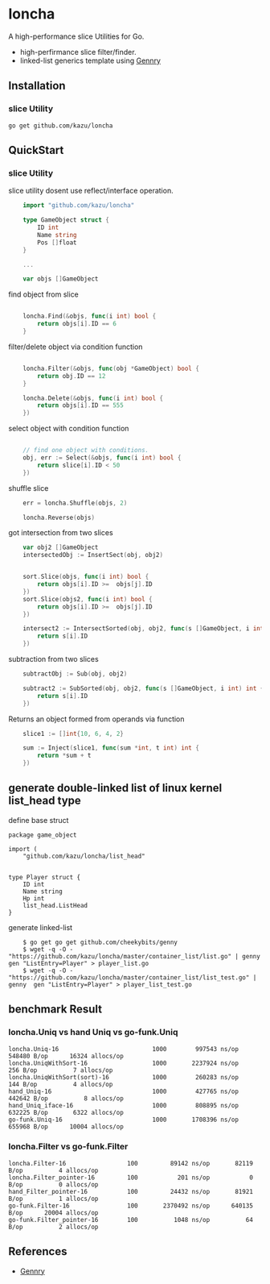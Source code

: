 # loncha
A high-performance slice Utilities for Go.
* high-perfirmance slice filter/finder.
* linked-list generics template using [Gennry]

## Installation

### slice Utility 

    go get github.com/kazu/loncha

## QuickStart 

### slice Utility

slice utility dosent use reflect/interface operation.

```go
    import "github.com/kazu/loncha"

    type GameObject struct {
        ID int
        Name string
        Pos []float
    }

    ...

    var objs []GameObject

```

find object from slice

```go

    loncha.Find(&objs, func(i int) bool {
        return objs[i].ID == 6
    } 
```

filter/delete object via condition function

```go

    loncha.Filter(&objs, func(obj *GameObject) bool {
        return obj.ID == 12
    } 

	loncha.Delete(&objs, func(i int) bool {
		return objs[i].ID == 555
	})
```

select object with condition function

```go

    // find one object with conditions.
    obj, err := Select(&objs, func(i int) bool {
		return slice[i].ID < 50
	})
```

shuffle slice 

```go
    err = loncha.Shuffle(objs, 2)

    loncha.Reverse(objs)
```


got intersection from two slices


```go
    var obj2 []GameObject
    intersectedObj := InsertSect(obj, obj2)


    sort.Slice(objs, func(i int) bool {
        return objs[i].ID >=  objs[j].ID 
    })
    sort.Slice(objs2, func(i int) bool {
        return objs[i].ID >=  objs[j].ID 
    })

    intersect2 := IntersectSorted(obj, obj2, func(s []GameObject, i int) int {
        return s[i].ID
    })
```

subtraction from two slices
```go
    subtractObj := Sub(obj, obj2)

    subtract2 := SubSorted(obj, obj2, func(s []GameObject, i int) int {
        return s[i].ID
    })

```

Returns an object formed from operands via function


```go
	slice1 := []int{10, 6, 4, 2}

	sum := Inject(slice1, func(sum *int, t int) int {
		return *sum + t
	})
```


## generate double-linked list of linux kernel list_head type

define base struct

```
package game_object

import (
    "github.com/kazu/loncha/list_head"


type Player struct {
    ID int
    Name string
    Hp int
    list_head.ListHead
}
```

generate linked-list

```console
    $ go get go get github.com/cheekybits/genny
    $ wget -q -O - "https://github.com/kazu/loncha/master/container_list/list.go" | genny  gen "ListEntry=Player" > player_list.go
    $ wget -q -O - "https://github.com/kazu/loncha/master/container_list/list_test.go" | genny  gen "ListEntry=Player" > player_list_test.go
```
## benchmark Result


### loncha.Uniq vs hand Uniq vs go-funk.Uniq
```
loncha.Uniq-16         	    			1000	    997543 ns/op	  548480 B/op	   16324 allocs/op
loncha.UniqWithSort-16 	    			1000	   2237924 ns/op	     256 B/op	       7 allocs/op
loncha.UniqWithSort(sort)-16         	1000	    260283 ns/op	     144 B/op	       4 allocs/op
hand_Uniq-16                          	1000	    427765 ns/op	  442642 B/op	       8 allocs/op
hand_Uniq_iface-16                    	1000	    808895 ns/op	  632225 B/op	    6322 allocs/op
go-funk.Uniq-16                       	1000	   1708396 ns/op	  655968 B/op	   10004 allocs/op
```

### loncha.Filter vs go-funk.Filter

```
loncha.Filter-16         	     100	     89142 ns/op	   82119 B/op	       4 allocs/op
loncha.Filter_pointer-16 	     100	       201 ns/op	       0 B/op	       0 allocs/op
hand_Filter_pointer-16   	     100	     24432 ns/op	   81921 B/op	       1 allocs/op
go-funk.Filter-16        	     100	   2370492 ns/op	  640135 B/op	   20004 allocs/op
go-funk.Filter_pointer-16        100	      1048 ns/op	      64 B/op	       2 allocs/op
```


## References 

- [Gennry]


[Gennry]: https://github.com/cheekybits/genny